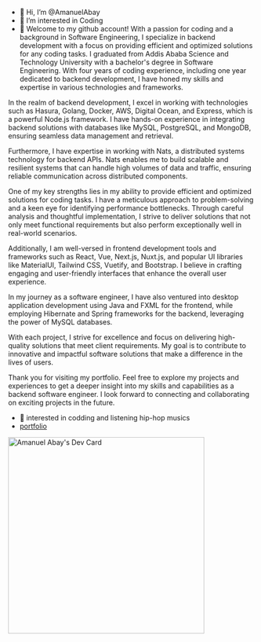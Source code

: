 - 👋 Hi, I’m @AmanuelAbay
- 👀 I’m interested in Coding
- 🌱 Welcome to my github account! With a passion for coding and a background in Software Engineering, I specialize in backend development with a focus on providing efficient and optimized solutions for any coding tasks. I graduated from Addis Ababa Science and Technology University with a bachelor's degree in Software Engineering. With four years of coding experience, including one year dedicated to backend development, I have honed my skills and expertise in various technologies and frameworks.

In the realm of backend development, I excel in working with technologies such as Hasura, Golang, Docker, AWS, Digital Ocean, and Express, which is a powerful Node.js framework. I have hands-on experience in integrating backend solutions with databases like MySQL, PostgreSQL, and MongoDB, ensuring seamless data management and retrieval.

Furthermore, I have expertise in working with Nats, a distributed systems technology for backend APIs. Nats enables me to build scalable and resilient systems that can handle high volumes of data and traffic, ensuring reliable communication across distributed components.

One of my key strengths lies in my ability to provide efficient and optimized solutions for coding tasks. I have a meticulous approach to problem-solving and a keen eye for identifying performance bottlenecks. Through careful analysis and thoughtful implementation, I strive to deliver solutions that not only meet functional requirements but also perform exceptionally well in real-world scenarios.

Additionally, I am well-versed in frontend development tools and frameworks such as React, Vue, Next.js, Nuxt.js, and popular UI libraries like MaterialUI, Tailwind CSS, Vuetify, and Bootstrap. I believe in crafting engaging and user-friendly interfaces that enhance the overall user experience.

In my journey as a software engineer, I have also ventured into desktop application development using Java and FXML for the frontend, while employing Hibernate and Spring frameworks for the backend, leveraging the power of MySQL databases.

With each project, I strive for excellence and focus on delivering high-quality solutions that meet client requirements. My goal is to contribute to innovative and impactful software solutions that make a difference in the lives of users.

Thank you for visiting my portfolio. Feel free to explore my projects and experiences to get a deeper insight into my skills and capabilities as a backend software engineer. I look forward to connecting and collaborating on exciting projects in the future.
- 💞️ interested in codding and listening hip-hop musics 
- <a target="_blank" href="https://bit.ly/3w3ppyS">portfolio</a>


<a href="https://app.daily.dev/manua"><img src="https://api.daily.dev/devcards/776dcf027d3b4d72a5902ecc7edd7a3f.png?r=6uy" width="400" alt="Amanuel Abay's Dev Card"/></a>
<!---
AmanuelAbay/AmanuelAbay is a ✨ special ✨ repository because its `README.md` (this file) appears on your GitHub profile.
You can click the Preview link to take a look at your changes.
--->

